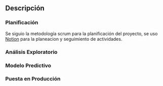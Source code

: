 
## Descripción

### Planificación
Se siguio la metodología scrum para la planificación del proyecto, se uso [Notion](https://tungsten-basilisk-0b4.notion.site/03ad9781d53640a3926ec46b02ad98d8?v=14b582a25f3340909390b11ef31035a9) para la planeacion y seguimiento de actividades.

### Análisis Exploratorio

### Modelo Predictivo

### Puesta en Producción 



